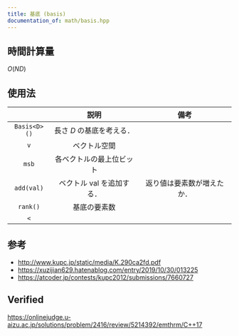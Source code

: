 ```yaml
---
title: 基底 (basis)
documentation_of: math/basis.hpp
---
```



## 時間計算量

$O(ND)$


## 使用法

||説明|備考|
|:--:|:--:|:--:|
|`Basis<D>()`|長さ $D$ の基底を考える．||
|`v`|ベクトル空間||
|`msb`|各ベクトルの最上位ビット||
|`add(val)`|ベクトル $\mathrm{val}$ を追加する．|返り値は要素数が増えたか．|
|`rank()`|基底の要素数||
|`<`|||


## 参考

- http://www.kupc.jp/static/media/K.290ca2fd.pdf
- https://xuzijian629.hatenablog.com/entry/2019/10/30/013225
- https://atcoder.jp/contests/kupc2012/submissions/7660727


## Verified

https://onlinejudge.u-aizu.ac.jp/solutions/problem/2416/review/5214392/emthrm/C++17

